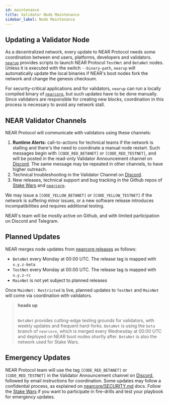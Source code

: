```yaml
---
id: maintenance
title: Validator Node Maintenance
sidebar_label: Node Maintenance
---
```


## Updating a Validator Node

As a decentralized network, every update to NEAR Protocol needs some coordination between end users, platforms, developers and validators. [`nearup`](https://github.com/near/nearup) provides scripts to launch NEAR Protocol `TestNet` and `BetaNet` nodes. Unless it is executed with the switch `--binary-path`, `nearup` will automatically update the local binaries if NEAR's boot nodes fork the network and change the genesis checksum.

For security-critical applications and for validators, `nearup` can run a locally compiled binary of [`nearcore`](https://github.com/nearprotocol/nearcore), but such updates have to be done manually. Since validators are responsible for creating new blocks, coordination in this process is necessary to avoid any network stall.

## NEAR Validator Channels

NEAR Protocol will communicate with validators using these channels:

1. **Runtime Alerts:** call-to-actions for technical teams if the network is stalling and there's the need to coordinate a manual node restart. Such messages begin with `[CODE_RED_BETANET]` or `[CODE_RED_TESTNET]`, and will be posted in the read-only Validator Announcement channel on [Discord](https://discord.gg/xsrHaCb). The same message may be repeated in other channels, to have higher outreach.
2. Technical troubleshooting in the Validator Channel on [Discord](https://discord.gg/ZMPr3VB).
3. New releases, technical support and bug tracking in the Github repos of [Stake Wars](https://github.com/nearprotocol/stakewars/issues) and [`nearcore`](https://github.com/nearprotocol/nearcore/issues).

We may issue a `[CODE_YELLOW_BETANET]` or `[CODE_YELLOW_TESTNET]` if the network is suffering minor issues, or a new software release introduces incompatibilities and requires additional testing.

NEAR's team will be mostly active on Github, and with limited participation on Discord and Telegram.


## Planned Updates

NEAR merges node updates from [nearcore releases](https://github.com/nearprotocol/nearcore/releases) as follows:
- `BetaNet` every Monday at 00:00 UTC. The release tag is mapped with `x.y.z-beta`
- `TestNet` every Monday at 00:00 UTC. The release tag is mapped with `x.y.z-rc`
- `MainNet` is not yet subject to planned releases

Once `MainNet: Restricted` is live, planned updates to `TestNet` and `MainNet` will come via coordination with validators.

<blockquote class="warning">
<strong>heads up</strong><br><br>

`BetaNet` provides cutting-edge testing grounds for validators, with weekly updates and frequent hard-forks. `BetaNet` is using the `beta` branch of `nearcore`, which is merged every Wednesday at 00:00 UTC and deployed on NEAR boot nodes shortly after. `BetaNet` is also the network used for Stake Wars.

</blockquote>


## Emergency Updates

NEAR Protocol team will use the tag `[CODE_RED_BETANET]` or `[CODE_RED_TESTNET]` in the Validator Announcement channel on [Discord](https://discord.gg/xsrHaCb), followed by email instructions for coordination. Some updates may follow a confidential process, as explained on [nearcore/SECURITY.md](https://github.com/nearprotocol/nearcore/blob/master/SECURITY.md) docs.
Follow the [Stake Wars](https://near.org/stakewars) if you want to participate in fire-drills and test your playbook for emergency updates.

